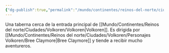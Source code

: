 ```yaml
---
{"dg-publish":true,"permalink":"/mundo/continentes/reinos-del-norte/ciudades/volkoren/establecimientos-volkoren/la-taberna-durmiente/"}
---
```


Una taberna cerca de la entrada principal de [[Mundo/Continentes/Reinos del norte/Ciudades/Volkoren/Volkoren\|Volkoren]]. Es dirigida por [[Mundo/Continentes/Reinos del norte/Ciudades/Volkoren/Personajes Volkoren/Bree Claymore\|Bree Claymore]] y tiende a recibir mucho aventureros. 
